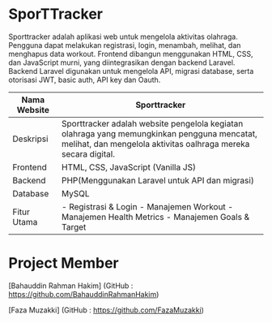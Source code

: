 # SporTTracker

Sporttracker adalah aplikasi web untuk mengelola aktivitas olahraga. Pengguna 
dapat melakukan registrasi, login, menambah, melihat, dan menghapus data 
workout. 
Frontend dibangun menggunakan HTML, CSS, dan JavaScript murni, yang 
diintegrasikan dengan backend Laravel. Backend Laravel digunakan untuk 
mengelola API, migrasi database, serta otorisasi JWT, basic auth, API key dan Oauth. 



| Nama Website | Sporttracker                                                                                                                                                  |
|--------------|---------------------------------------------------------------------------------------------------------------------------------------------------------------|
| Deskripsi    | Sporttracker adalah website pengelola kegiatan olahraga yang memungkinkan pengguna mencatat, melihat, dan mengelola aktivitas oalhraga mereka secara digital. |
| Frontend     | HTML, CSS, JavaScript (Vanilla JS)                                                                                                                            |
| Backend      | PHP(Menggunakan Laravel untuk API dan migrasi)                                                                                                                |
| Database     | MySQL                                                                                                                                                         |
| Fitur Utama  | - Registrasi & Login - Manajemen Workout - Manajemen Health Metrics - Manajemen Goals & Target                                                                |



# Project Member
[Bahauddin Rahman Hakim]  (GitHub : https://github.com/BahauddinRahmanHakim)

[Faza Muzakki]  (GitHub : https://github.com/FazaMuzakki)

